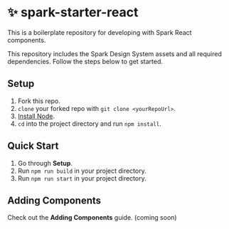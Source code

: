# ✨ spark-starter-react
This is a boilerplate repository for developing with Spark React components.

This repository includes the Spark Design System assets and all required dependencies. Follow the steps below to get started.

## Setup

1. Fork this repo.
1. `clone` your forked repo with `git clone <yourRepoUrl>`.
1. [Install Node](https://nodejs.org/en/).
1. `cd` into the project directory and run `npm install`.

## Quick Start

1. Go through **Setup**.
1. Run `npm run build` in your project directory.
1. Run `npm run start` in your project directory.

## Adding Components

Check out the **Adding Components** guide. (coming soon)